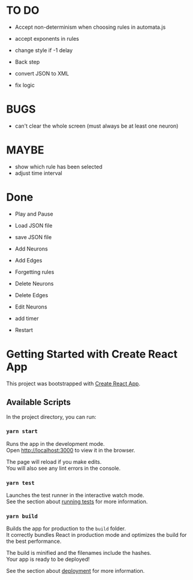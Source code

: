 # TO DO
- Accept non-determinism when choosing rules in automata.js
- accept exponents in rules
- change style if -1 delay

- Back step
- convert JSON to XML

- fix logic

# BUGS
- can't clear the whole screen (must always be at least one neuron)

# MAYBE
- show which rule has been selected
- adjust time interval

# Done
- Play and Pause
- Load JSON file
- save JSON file
- Add Neurons
- Add Edges
- Forgetting rules

- Delete Neurons
- Delete Edges
- Edit Neurons
- add timer
- Restart

# Getting Started with Create React App

This project was bootstrapped with [Create React App](https://github.com/facebook/create-react-app).

## Available Scripts

In the project directory, you can run:

### `yarn start`

Runs the app in the development mode.\
Open [http://localhost:3000](http://localhost:3000) to view it in the browser.

The page will reload if you make edits.\
You will also see any lint errors in the console.

### `yarn test`

Launches the test runner in the interactive watch mode.\
See the section about [running tests](https://facebook.github.io/create-react-app/docs/running-tests) for more information.

### `yarn build`

Builds the app for production to the `build` folder.\
It correctly bundles React in production mode and optimizes the build for the best performance.

The build is minified and the filenames include the hashes.\
Your app is ready to be deployed!

See the section about [deployment](https://facebook.github.io/create-react-app/docs/deployment) for more information.
